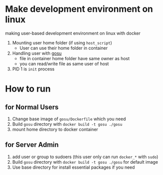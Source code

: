 # Make development environment on linux

making user-based development environment on linux with docker

1. Mounting user home folder (if using `host_script`)
    - User can use their home folder in container
1. Handling user with [gosu](https://github.com/tianon/gosu)
    - file in container home folder have same owner as host
    - you can read/write file as same user of host
1. PID 1 is `init` process

# How to run

## for Normal Users

1. Change base image of `gosu/Dockerfile` which you need
1. Build `gosu` directory with `docker build -t gosu ./gosu`
1. mount home directory to docker container

## for Server Admin

1. add user or group to sudoers (this user only can run `docker_*` with `sudo`)
1. Build `gosu` directory with `docker build -t gosu ./gosu` for default image
1. Use base directory for install essential packages if you need
